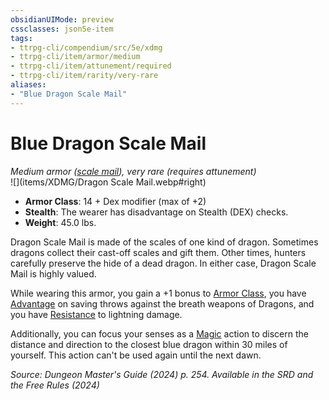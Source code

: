 ```yaml
---
obsidianUIMode: preview
cssclasses: json5e-item
tags:
- ttrpg-cli/compendium/src/5e/xdmg
- ttrpg-cli/item/armor/medium
- ttrpg-cli/item/attunement/required
- ttrpg-cli/item/rarity/very-rare
aliases: 
- "Blue Dragon Scale Mail"
---
```

# Blue Dragon Scale Mail
*Medium armor ([scale mail](/3-Mechanics/CLI/items/scale-mail-xphb.md)), very rare (requires attunement)*  
![](items/XDMG/Dragon Scale Mail.webp#right)

- **Armor Class**: 14 + Dex modifier (max of +2)
- **Stealth**: The wearer has disadvantage on Stealth (DEX) checks.
- **Weight**: 45.0 lbs.

Dragon Scale Mail is made of the scales of one kind of dragon. Sometimes dragons collect their cast-off scales and gift them. Other times, hunters carefully preserve the hide of a dead dragon. In either case, Dragon Scale Mail is highly valued.

While wearing this armor, you gain a +1 bonus to [Armor Class](/3-Mechanics/CLI/variant-rules/armor-class-xphb.md), you have [Advantage](/3-Mechanics/CLI/variant-rules/advantage-xphb.md) on saving throws against the breath weapons of Dragons, and you have [Resistance](/3-Mechanics/CLI/variant-rules/resistance-xphb.md) to lightning damage.

Additionally, you can focus your senses as a [Magic](/3-Mechanics/CLI/actions.md#Magic) action to discern the distance and direction to the closest blue dragon within 30 miles of yourself. This action can't be used again until the next dawn.

*Source: Dungeon Master's Guide (2024) p. 254. Available in the <span title='Systems Reference Document (5.2)'>SRD</span> and the Free Rules (2024)*
